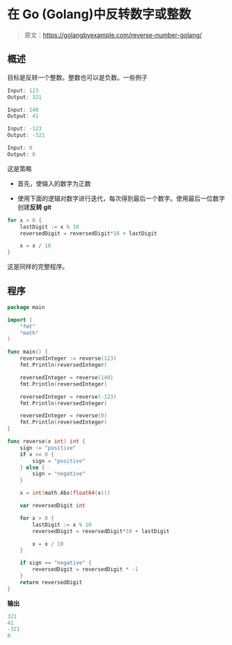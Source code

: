 # 在 Go (Golang)中反转数字或整数

> 原文：<https://golangbyexample.com/reverse-number-golang/>

## **概述**

目标是反转一个整数。整数也可以是负数。一些例子

```go
Input: 123
Output: 321

Input: 140
Output: 41

Input: -123
Output: -321

Input: 0
Output: 0
```

这是策略

*   首先，使输入的数字为正数

*   使用下面的逻辑对数字进行迭代，每次得到最后一个数字。使用最后一位数字创建**反转 git**

```go
for x > 0 {
	lastDigit := x % 10
	reversedDigit = reversedDigit*10 + lastDigit

	x = x / 10
}
```

这是同样的完整程序。

## **程序**

```go
package main

import (
	"fmt"
	"math"
)

func main() {
	reversedInteger := reverse(123)
	fmt.Println(reversedInteger)

	reversedInteger = reverse(140)
	fmt.Println(reversedInteger)

	reversedInteger = reverse(-123)
	fmt.Println(reversedInteger)

	reversedInteger = reverse(0)
	fmt.Println(reversedInteger)
}

func reverse(x int) int {
	sign := "positive"
	if x >= 0 {
		sign = "positive"
	} else {
		sign = "negative"
	}

	x = int(math.Abs(float64(x)))

	var reversedDigit int

	for x > 0 {
		lastDigit := x % 10
		reversedDigit = reversedDigit*10 + lastDigit

		x = x / 10
	}

	if sign == "negative" {
		reversedDigit = reversedDigit * -1
	}
	return reversedDigit
}
```

**输出**

```go
321
41
-321
0
```
